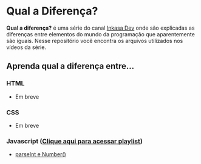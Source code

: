 # Qual a Diferença?

**Qual a diferença?** é uma série do canal [Inkasa Dev](https://www.youtube.com/inkasadev?sub_confirmation=1) onde são explicadas as diferenças entre elementos do mundo da programação que aparentemente são iguais. Nesse repositório você encontra os arquivos utilizados nos vídeos da série.

## Aprenda qual a diferença entre...

### HTML
- Em breve
  
### CSS
- Em breve

### Javascript ([Clique aqui para acessar playlist](https://www.youtube.com/playlist?list=PL28O_hEAqjAuiCHIXajqUqzah-it5c1PK))
- [parseInt e Number()](https://youtu.be/TMIMPSyCs48)